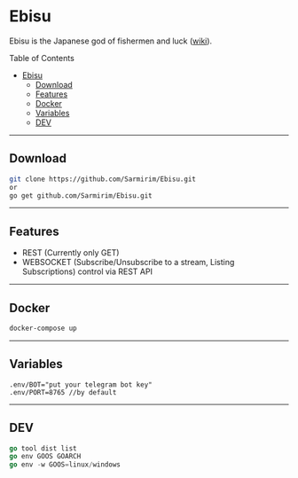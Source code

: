 # Ebisu
Ebisu is the Japanese god of fishermen and luck ([wiki](https://en.wikipedia.org/wiki/Ebisu_(mythology))).

Table of Contents
- [Ebisu](#ebisu)
  - [Download](#download)
  - [Features](#features)
  - [Docker](#docker)
  - [Variables](#variables)
  - [DEV](#dev)

---

## Download 
```bash
git clone https://github.com/Sarmirim/Ebisu.git
or
go get github.com/Sarmirim/Ebisu.git
```

---

## Features
* REST (Currently only GET)
* WEBSOCKET (Subscribe/Unsubscribe to a stream, Listing Subscriptions) control via REST API

---

## Docker
```bash
docker-compose up
```

---

## Variables
```
.env/BOT="put your telegram bot key"
.env/PORT=8765 //by default
```

---

## DEV
```go
go tool dist list
go env GOOS GOARCH
go env -w GOOS=linux/windows
```